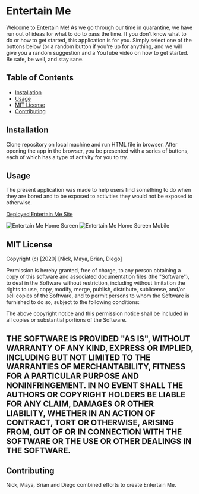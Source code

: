 
# Entertain Me
Welcome to Entertain Me! As we go through our time in quarantine, we have run out of ideas for what to do to pass the time. If you don't know what to do or how to get started, this application is for you. Simply select one of the buttons below (or a random button if you're up for anything, and we will give you a random suggestion and a YouTube video on how to get started. Be safe, be well, and stay sane.

## Table of Contents 

* [Installation](#installation)
* [Usage](#usage)
* [MIT License](#MIT-License)
* [Contributing](#Contributing)

## Installation

Clone repository on local machine and run HTML file in browser. After opening the app in the browser, you be presented with a series of buttons, each of which has a type of activity for you to try. 

## Usage 
The present application was made to help users find something to do when they are bored and to be exposed to activities they would not be exposed to otherwise.

[Deployed Entertain Me Site](https://diegocordoba87.github.io/EntertainMe/)

![Entertain Me Home Screen](assets/images/EntertainMeMain.png)
![Entertain Me Home Screen Mobile](assets/images/mobileScreen.png)



## MIT License

Copyright (c) [2020] [Nick, Maya, Brian, Diego]

Permission is hereby granted, free of charge, to any person obtaining a copy
of this software and associated documentation files (the "Software"), to deal
in the Software without restriction, including without limitation the rights
to use, copy, modify, merge, publish, distribute, sublicense, and/or sell
copies of the Software, and to permit persons to whom the Software is
furnished to do so, subject to the following conditions:

The above copyright notice and this permission notice shall be included in all
copies or substantial portions of the Software.

THE SOFTWARE IS PROVIDED "AS IS", WITHOUT WARRANTY OF ANY KIND, EXPRESS OR
IMPLIED, INCLUDING BUT NOT LIMITED TO THE WARRANTIES OF MERCHANTABILITY,
FITNESS FOR A PARTICULAR PURPOSE AND NONINFRINGEMENT. IN NO EVENT SHALL THE
AUTHORS OR COPYRIGHT HOLDERS BE LIABLE FOR ANY CLAIM, DAMAGES OR OTHER
LIABILITY, WHETHER IN AN ACTION OF CONTRACT, TORT OR OTHERWISE, ARISING FROM,
OUT OF OR IN CONNECTION WITH THE SOFTWARE OR THE USE OR OTHER DEALINGS IN THE
SOFTWARE.
---

## Contributing

Nick, Maya, Brian and Diego combined efforts to create Entertain Me. 



